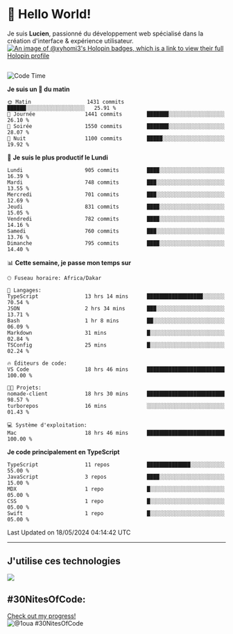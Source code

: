 # 👋 Hello World!

Je suis **Lucien**, passionné du développement web spécialisé dans la création d'interface & expérience utilisateur.
[![An image of @xyhomi3's Holopin badges, which is a link to view their full Holopin profile](https://holopin.me/xyhomi3)](https://holopin.io/@xyhomi3)

##

<!--START_SECTION:waka-->
![Code Time](http://img.shields.io/badge/Code%20Time-1%2C187%20hrs%2032%20mins-blue)

**Je suis un 🐤 du matin** 

```text
🌞 Matin                  1431 commits        ██████░░░░░░░░░░░░░░░░░░░   25.91 % 
🌆 Journée                1441 commits        ███████░░░░░░░░░░░░░░░░░░   26.10 % 
🌃 Soirée                 1550 commits        ███████░░░░░░░░░░░░░░░░░░   28.07 % 
🌙 Nuit                   1100 commits        █████░░░░░░░░░░░░░░░░░░░░   19.92 % 
```
📅 **Je suis le plus productif le Lundi** 

```text
Lundi                    905 commits         ████░░░░░░░░░░░░░░░░░░░░░   16.39 % 
Mardi                    748 commits         ███░░░░░░░░░░░░░░░░░░░░░░   13.55 % 
Mercredi                 701 commits         ███░░░░░░░░░░░░░░░░░░░░░░   12.69 % 
Jeudi                    831 commits         ████░░░░░░░░░░░░░░░░░░░░░   15.05 % 
Vendredi                 782 commits         ████░░░░░░░░░░░░░░░░░░░░░   14.16 % 
Samedi                   760 commits         ███░░░░░░░░░░░░░░░░░░░░░░   13.76 % 
Dimanche                 795 commits         ████░░░░░░░░░░░░░░░░░░░░░   14.40 % 
```


📊 **Cette semaine, je passe mon temps sur** 

```text
🕑︎ Fuseau horaire: Africa/Dakar

💬 Langages: 
TypeScript               13 hrs 14 mins      ██████████████████░░░░░░░   70.54 % 
JSON                     2 hrs 34 mins       ███░░░░░░░░░░░░░░░░░░░░░░   13.71 % 
Bash                     1 hr 8 mins         ██░░░░░░░░░░░░░░░░░░░░░░░   06.09 % 
Markdown                 31 mins             █░░░░░░░░░░░░░░░░░░░░░░░░   02.84 % 
TSConfig                 25 mins             █░░░░░░░░░░░░░░░░░░░░░░░░   02.24 % 

🔥 Éditeurs de code: 
VS Code                  18 hrs 46 mins      █████████████████████████   100.00 % 

🐱‍💻 Projets: 
nomade-client            18 hrs 30 mins      █████████████████████████   98.57 % 
turborepos               16 mins             ░░░░░░░░░░░░░░░░░░░░░░░░░   01.43 % 

💻 Système d'exploitation: 
Mac                      18 hrs 46 mins      █████████████████████████   100.00 % 
```

**Je code principalement en TypeScript** 

```text
TypeScript               11 repos            ██████████████░░░░░░░░░░░   55.00 % 
JavaScript               3 repos             ████░░░░░░░░░░░░░░░░░░░░░   15.00 % 
MDX                      1 repo              █░░░░░░░░░░░░░░░░░░░░░░░░   05.00 % 
CSS                      1 repo              █░░░░░░░░░░░░░░░░░░░░░░░░   05.00 % 
Swift                    1 repo              █░░░░░░░░░░░░░░░░░░░░░░░░   05.00 % 
```




 Last Updated on 18/05/2024 04:14:42 UTC
<!--END_SECTION:waka-->
---

## J'utilise ces technologies

<p align="left">
  <a href="https://skillicons.dev">
    <img src="https://skillicons.dev/icons?i=ts,js,md,scss,tailwind,react,redux,docker,express,astro,vite,nextjs,vercel,figma,ableton" />
  </a>
</p>

## #30NitesOfCode:
  [Check out my progress!](https://www.codedex.io/@1oua/30-nites-of-code)  
  ![@1oua #30NitesOfCode](https://www.codedex.io/api/petStatus?user=1oua)
